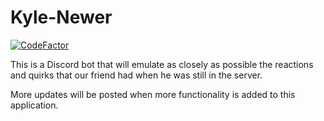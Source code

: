 # Kyle-Newer

[![CodeFactor](https://www.codefactor.io/repository/github/kjm015/kyle-newer/badge)](https://www.codefactor.io/repository/github/kjm015/kyle-newer)

This is a Discord bot that will emulate as closely as possible the reactions and quirks that our friend had when he was still in the server.

More updates will be posted when more functionality is added to this application.
